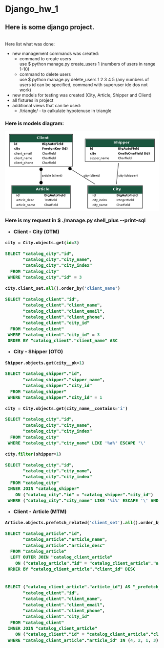 # <h1>Django_hw_1</h1>
<h2>Here is some django project.</h2><br>
Here list what was done:

* new management commands was created:
  * command to create users<br>
    use $ python manage.py create_users 1 (numbers of users in range 1-10)
  * command to delete users<br>
    use $ python manage.py delete_users 1 2 3 4 5 (any numbers of users id can be specified, command with superuser ide dos not work)
* new models for testing was created (City, Article, Shipper and Client)
* all fixtures in project
* additional views that can be used:
  * /triangle/  -  to calkulate hypotenuse in triangle

<h3>Here is models diagram:

![GitHub Logo](static/images/my_models.png)


Here is my request in $ ./manage.py shell_plus --print-sql
* Client - City (OTM)
```python
city = City.objects.get(id=3)
```
```sql
SELECT "catalog_city"."id",
       "catalog_city"."city_name",
       "catalog_city"."city_index"
  FROM "catalog_city"
 WHERE "catalog_city"."id" = 3
```
```python
city.client_set.all().order_by('client_name')
```
```sql
SELECT "catalog_client"."id",
       "catalog_client"."client_name",
       "catalog_client"."client_email",
       "catalog_client"."client_phone",
       "catalog_client"."city_id"
  FROM "catalog_client"
 WHERE "catalog_client"."city_id" = 3
 ORDER BY "catalog_client"."client_name" ASC
```
* City - Shipper (OTO)
```python
Shipper.objects.get(city__pk=1)
```
```sql
SELECT "catalog_shipper"."id",
       "catalog_shipper"."sipper_name",
       "catalog_shipper"."city_id"
  FROM "catalog_shipper"
 WHERE "catalog_shipper"."city_id" = 1
```
```python
city = City.objects.get(city_name__contains='i')
```
```sql
SELECT "catalog_city"."id",
       "catalog_city"."city_name",
       "catalog_city"."city_index"
  FROM "catalog_city"
 WHERE "catalog_city"."city_name" LIKE '%a%' ESCAPE '\'
```
```python
city.filter(shipper=1)
```
```sql
SELECT "catalog_city"."id",
       "catalog_city"."city_name",
       "catalog_city"."city_index"
  FROM "catalog_city"
 INNER JOIN "catalog_shipper"
    ON ("catalog_city"."id" = "catalog_shipper"."city_id")
 WHERE ("catalog_city"."city_name" LIKE '%i%' ESCAPE '\' AND "catalog_shipper"."id" = 1)
```
* Client - Article (MTM)
```python
Article.objects.prefetch_related('client_set').all().order_by('-client')
```
```sql
SELECT "catalog_article"."id",
       "catalog_article"."article_name",
       "catalog_article"."article_desc"
  FROM "catalog_article"
  LEFT OUTER JOIN "catalog_client_article"
    ON ("catalog_article"."id" = "catalog_client_article"."article_id")
 ORDER BY "catalog_client_article"."client_id" DESC


SELECT ("catalog_client_article"."article_id") AS "_prefetch_related_val_article_id",
       "catalog_client"."id",
       "catalog_client"."client_name",
       "catalog_client"."client_email",
       "catalog_client"."client_phone",
       "catalog_client"."city_id"
  FROM "catalog_client"
 INNER JOIN "catalog_client_article"
    ON ("catalog_client"."id" = "catalog_client_article"."client_id")
 WHERE "catalog_client_article"."article_id" IN (4, 2, 1, 3)

```
